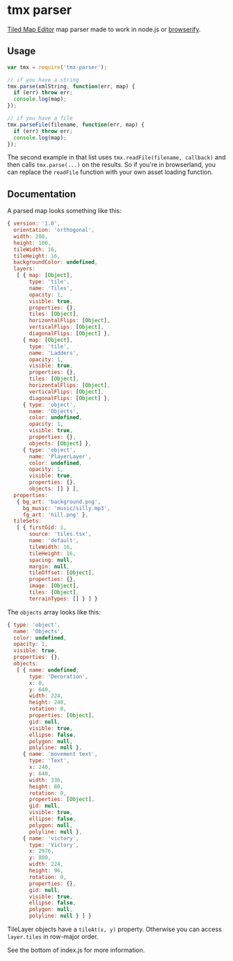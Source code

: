 # tmx parser

[Tiled Map Editor](http://www.mapeditor.org/) map parser made to work
in node.js or [browserify](http://browserify.org/).

## Usage

```js
var tmx = require('tmx-parser');

// if you have a string
tmx.parse(xmlString, function(err, map) {
  if (err) throw err;
  console.log(map);
});

// if you have a file
tmx.parseFile(filename, function(err, map) {
  if (err) throw err;
  console.log(map);
});
```

The second example in that list uses `tmx.readFile(filename, callback)`
and then calls `tmx.parse(...)` on the results.
So if you're in browserland, you can replace the `readFile` function
with your own asset loading function.

## Documentation

A parsed map looks something like this:

```js
{ version: '1.0',
  orientation: 'orthogonal',
  width: 200,
  height: 100,
  tileWidth: 16,
  tileHeight: 16,
  backgroundColor: undefined,
  layers: 
   [ { map: [Object],
       type: 'tile',
       name: 'Tiles',
       opacity: 1,
       visible: true,
       properties: {},
       tiles: [Object],
       horizontalFlips: [Object],
       verticalFlips: [Object],
       diagonalFlips: [Object] },
     { map: [Object],
       type: 'tile',
       name: 'Ladders',
       opacity: 1,
       visible: true,
       properties: {},
       tiles: [Object],
       horizontalFlips: [Object],
       verticalFlips: [Object],
       diagonalFlips: [Object] },
     { type: 'object',
       name: 'Objects',
       color: undefined,
       opacity: 1,
       visible: true,
       properties: {},
       objects: [Object] },
     { type: 'object',
       name: 'PlayerLayer',
       color: undefined,
       opacity: 1,
       visible: true,
       properties: {},
       objects: [] } ],
  properties: 
   { bg_art: 'background.png',
     bg_music: 'music/silly.mp3',
     fg_art: 'hill.png' },
  tileSets: 
   [ { firstGid: 1,
       source: 'tiles.tsx',
       name: 'default',
       tileWidth: 16,
       tileHeight: 16,
       spacing: null,
       margin: null,
       tileOffset: [Object],
       properties: {},
       image: [Object],
       tiles: [Object],
       terrainTypes: [] } ] }
```

The `objects` array looks like this:

```js
{ type: 'object',
  name: 'Objects',
  color: undefined,
  opacity: 1,
  visible: true,
  properties: {},
  objects: 
   [ { name: undefined,
       type: 'Decoration',
       x: 0,
       y: 640,
       width: 224,
       height: 240,
       rotation: 0,
       properties: [Object],
       gid: null,
       visible: true,
       ellipse: false,
       polygon: null,
       polyline: null },
     { name: 'movement text',
       type: 'Text',
       x: 240,
       y: 640,
       width: 336,
       height: 80,
       rotation: 0,
       properties: [Object],
       gid: null,
       visible: true,
       ellipse: false,
       polygon: null,
       polyline: null },
     { name: 'victory',
       type: 'Victory',
       x: 2976,
       y: 880,
       width: 224,
       height: 96,
       rotation: 0,
       properties: {},
       gid: null,
       visible: true,
       ellipse: false,
       polygon: null,
       polyline: null } ] }
```

TileLayer objects have a `tileAt(x, y)` property.
Otherwise you can access `layer.tiles` in row-major order.

See the bottom of index.js for more information.
